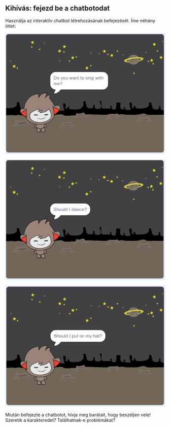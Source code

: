 ## Kihívás: fejezd be a chatbotodat

Használja az interaktív chatbot létrehozásának befejezését. Íme néhány ötlet:

![ChatBot ötletek](images/chatbot-ideas1.png)

![ChatBot ötletek](images/chatbot-ideas2.png)

![ChatBot ötletek](images/chatbot-ideas3.png)

Miután befejezte a chatbotot, hívja meg barátait, hogy beszéljen vele! Szeretik a karakteredet? Találhatnak-e problémákat?